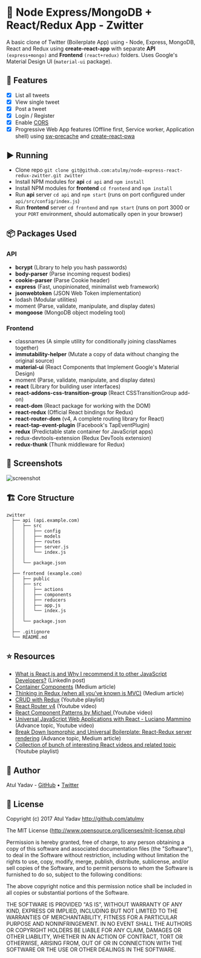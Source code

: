 # 🐣 Node Express/MongoDB + React/Redux App - Zwitter
A basic clone of Twitter (Boilerplate App) using - Node, Express, MongoDB, React and Redux using **create-react-app** with separate **API** `(express+mongo)` and **Frontend** `(react+redux)` folders. Uses Google's Material Design UI (`material-ui` package).

## 📝 Features
- [x] List all tweets
- [x] View single tweet
- [x] Post a tweet
- [x] Login / Register
- [x] Enable [CORS](https://enable-cors.org/index.html)
- [x] Progressive Web App features (Offline first, Service worker, Application shell) using [sw-precache](https://github.com/GoogleChrome/sw-precache) and [create-react-pwa](https://github.com/jeffposnick/create-react-pwa)

## ▶️ Running
- Clone repo `git clone git@github.com:atulmy/node-express-react-redux-zwitter.git zwitter`
- Install NPM modules for **api** `cd api` and `npm install`
- Install NPM modules for **frontend** `cd frontend` and `npm install`
- Run **api** server `cd api` and `npm start` (runs on port configured under `api/src/config/index.js`)
- Run **frontend** server `cd frontend` and `npm start` (runs on port 3000 or your `PORT` environment, should automatically open in your browser)

## 📦 Packages Used

### API
- **bcrypt** (Library to help you hash passwords)
- **body-parser** (Parse incoming request bodies)
- **cookie-parser** (Parse Cookie header)
- **express** (Fast, unopinionated, minimalist web framework)
- **jsonwebtoken** (JSON Web Token implementation)
- lodash (Modular utilities)
- moment (Parse, validate, manipulate, and display dates)
- **mongoose** (MongoDB object modeling tool)

### Frontend
- classnames (A simple utility for conditionally joining classNames together)
- **immutability-helper** (Mutate a copy of data without changing the original source)
- **material-ui** (React Components that Implement Google's Material Design)
- moment (Parse, validate, manipulate, and display dates)
- **react** (Library for building user interfaces)
- **react-addons-css-transition-group** (React CSSTransitionGroup add-on)
- **react-dom** (React package for working with the DOM)
- **react-redux** (Official React bindings for Redux)
- **react-router-dom** (v4, A complete routing library for React)
- **react-tap-event-plugin** (Facebook's TapEventPlugin)
- **redux** (Predictable state container for JavaScript apps)
- redux-devtools-extension (Redux DevTools extension)
- **redux-thunk** (Thunk middleware for Redux)

## 📸 Screenshots
![screenshot](http://atulmy.com/attachments/images/node-express-react-redux-zwitter.v1.png)

## 🏗 Core Structure
    zwitter
      ├── api (api.example.com)
      │   ├── src
      │   │   ├── config
      │   │   ├── models
      │   │   ├── routes
      │   │   ├── server.js
      │   │   └── index.js
      │   │
      │   └── package.json
      │
      ├── frontend (example.com)
      │   ├── public
      │   ├── src
      │   │   ├── actions
      │   │   ├── components
      │   │   ├── reducers
      │   │   ├── app.js
      │   │   └── index.js
      │   │
      │   └── package.json
      │
      ├── .gitignore
      └── README.md

## ⭐️ Resources
- [What is React.js and Why I recommend it to other JavaScript Developers?](https://www.linkedin.com/pulse/what-reactjs-why-i-recommend-other-javascript-sandip-das) (LinkedIn post)
- [Container Components](https://medium.com/@learnreact/container-components-c0e67432e005) (Medium article)
- [Thinking in Redux (when all you’ve known is MVC)](https://hackernoon.com/thinking-in-redux-when-all-youve-known-is-mvc-c78a74d35133) (Medium article)
- [CRUD with Redux](https://www.youtube.com/playlist?list=PLuNEz8XtB51KfnHc99GwscPy1UbLJyXHW) (Youtube playlist)
- [React Router v4](https://www.youtube.com/watch?v=UVQ0ATR0vpI&list=PLkuiMQfg5DujODRnZGKokmwHZrBqqUCr1&index=14) (Youtube video)
- [React Component Patterns by Michael ](https://www.youtube.com/watch?v=YaZg8wg39QQ&list=PLkuiMQfg5DujODRnZGKokmwHZrBqqUCr1&index=13) (Youtube video)
- [Universal JavaScript Web Applications with React - Luciano Mammino](https://www.youtube.com/watch?v=0VEwRFP8WtI&list=PLkuiMQfg5DujODRnZGKokmwHZrBqqUCr1&index=15&t=9s) (Advance topic, Youtube video)
- [Break Down Isomorphic and Universal Boilerplate: React-Redux server rendering](https://hackernoon.com/isomorphic-universal-boilerplate-react-redux-server-rendering-tutorial-example-webpack-compenent-6e22106ae285) (Advance topic, Medium article)
- [Collection of bunch of interesting React videos and related topic](https://www.youtube.com/playlist?list=PLkuiMQfg5DujODRnZGKokmwHZrBqqUCr1) (Youtube playlist)

## 🎩 Author
Atul Yadav - [GitHub](https://github.com/atulmy) &bull; [Twitter](https://twitter.com/atulmy)

## 📜 License
Copyright (c) 2017 Atul Yadav http://github.com/atulmy

The MIT License (http://www.opensource.org/licenses/mit-license.php)

Permission is hereby granted, free of charge, to any person obtaining a copy of this software and associated documentation files (the "Software"), to deal in the Software without restriction, including without limitation the rights to use, copy, modify, merge, publish, distribute, sublicense, and/or sell copies of the Software, and to permit persons to whom the Software is furnished to do so, subject to the following conditions:

The above copyright notice and this permission notice shall be included in all copies or substantial portions of the Software.

THE SOFTWARE IS PROVIDED "AS IS", WITHOUT WARRANTY OF ANY KIND, EXPRESS OR IMPLIED, INCLUDING BUT NOT LIMITED TO THE WARRANTIES OF MERCHANTABILITY, FITNESS FOR A PARTICULAR PURPOSE AND NONINFRINGEMENT. IN NO EVENT SHALL THE AUTHORS OR COPYRIGHT HOLDERS BE LIABLE FOR ANY CLAIM, DAMAGES OR OTHER LIABILITY, WHETHER IN AN ACTION OF CONTRACT, TORT OR OTHERWISE, ARISING FROM, OUT OF OR IN CONNECTION WITH THE SOFTWARE OR THE USE OR OTHER DEALINGS IN THE SOFTWARE.
